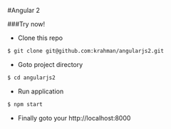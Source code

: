 #Angular 2

###Try now!
* Clone this repo
```bash
$ git clone git@github.com:krahman/angularjs2.git
```
* Goto project directory
```bash
$ cd angularjs2
```
* Run application
```bash
$ npm start
```
* Finally goto your http://localhost:8000